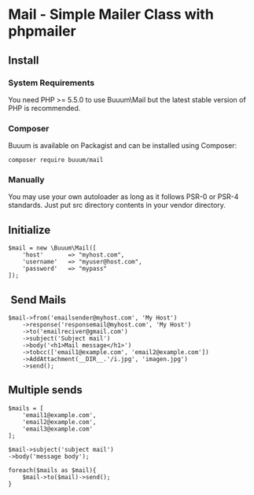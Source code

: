 Mail - Simple Mailer Class with phpmailer
=========================================

## Install

### System Requirements

You need PHP >= 5.5.0 to use Buuum\Mail but the latest stable version of PHP is recommended.

### Composer

Buuum is available on Packagist and can be installed using Composer:

```
composer require buuum/mail
```

### Manually

You may use your own autoloader as long as it follows PSR-0 or PSR-4 standards. Just put src directory contents in your vendor directory.

## Initialize

```
$mail = new \Buuum\Mail([
    'host'       => "myhost.com",
    'username'   => "myuser@host.com",
    'password'   => "mypass"
]);
```

##  Send Mails
```
$mail->from('emailsender@myhost.com', 'My Host')
    ->response('responsemail@myhost.com', 'My Host')
    ->to('emailreciver@gmail.com')
    ->subject('Subject mail')
    ->body('<h1>Mail message</h1>')
    ->tobcc(['email1@example.com', 'email2@example.com'])
    ->AddAttachment(__DIR__.'/i.jpg', 'imagen.jpg')
    ->send();
```

## Multiple sends

```
$mails = [
    'email1@example.com',
    'email2@example.com',
    'email3@example.com'
];

$mail->subject('subject mail')
->body('message body');

foreach($mails as $mail){
    $mail->to($mail)->send();
}
```
